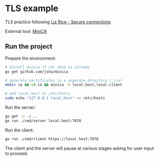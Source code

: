 # TLS example

TLS practice following [Liz Rice - Secure connections](https://github.com/lizrice/secure-connections)

External tool: [MiniCA](https://github.com/jsha/minica)

## Run the project

Prepare the environment:

```bash
# Install minica if not done so already
go get github.com/jsha/minica

# generate certificates in a separate directory (./ca)
mkdir ca && cd ca && minica -d local.host,local.client

# add local.host to /etc/hosts
sudo echo "127.0.0.1 local.host" >> /etc/hosts
```

Run the server:

```bash 
go get -u ./...
go run ./cmd/server local.host:7878
```

Run the client:
```bash
go run ./cmd/client https://local.host:7878
```

The client and the server will pause at various stages asking for user input to proceed.